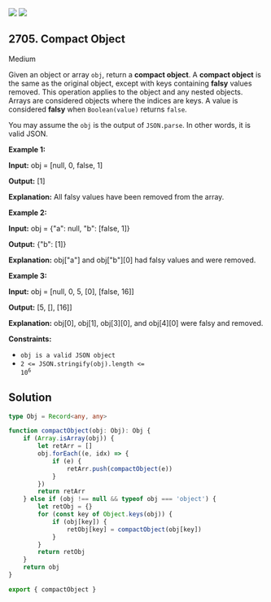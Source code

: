 [![](https://img.shields.io/github/stars/javadev/LeetCode-in-Kotlin?label=Stars&style=flat-square)](https://github.com/javadev/LeetCode-in-Kotlin)
[![](https://img.shields.io/github/forks/javadev/LeetCode-in-Kotlin?label=Fork%20me%20on%20GitHub%20&style=flat-square)](https://github.com/javadev/LeetCode-in-Kotlin/fork)

## 2705\. Compact Object

Medium

Given an object or array `obj`, return a **compact object**. A **compact object** is the same as the original object, except with keys containing **falsy** values removed. This operation applies to the object and any nested objects. Arrays are considered objects where the indices are keys. A value is considered **falsy** when `Boolean(value)` returns `false`.

You may assume the `obj` is the output of `JSON.parse`. In other words, it is valid JSON.

**Example 1:**

**Input:** obj = [null, 0, false, 1]

**Output:** [1]

**Explanation:** All falsy values have been removed from the array.

**Example 2:**

**Input:** obj = {"a": null, "b": [false, 1]}

**Output:** {"b": [1]}

**Explanation:** obj["a"] and obj["b"][0] had falsy values and were removed.

**Example 3:**

**Input:** obj = [null, 0, 5, [0], [false, 16]]

**Output:** [5, [], [16]]

**Explanation:** obj[0], obj[1], obj[3][0], and obj[4][0] were falsy and removed.

**Constraints:**

*   `obj is a valid JSON object`
*   <code>2 <= JSON.stringify(obj).length <= 10<sup>6</sup></code>

## Solution

```typescript
type Obj = Record<any, any>

function compactObject(obj: Obj): Obj {
    if (Array.isArray(obj)) {
        let retArr = []
        obj.forEach((e, idx) => {
            if (e) {
                retArr.push(compactObject(e))
            }
        })
        return retArr
    } else if (obj !== null && typeof obj === 'object') {
        let retObj = {}
        for (const key of Object.keys(obj)) {
            if (obj[key]) {
                retObj[key] = compactObject(obj[key])
            }
        }
        return retObj
    }
    return obj
}

export { compactObject }
```